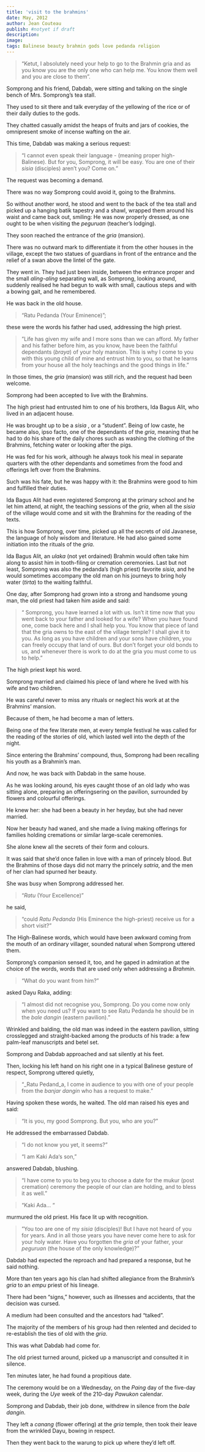 ```yaml
---
title: 'visit to the brahmins'
date: May, 2012
author: Jean Couteau
publish: #notyet if draft
description:
image:
tags: Balinese beauty brahmin gods love pedanda religion 
---
```

>“Ketut, I absolutely need your help to go to the Brahmin gria and as you know you are the only one who can help me. You know them well and you are close to them”.

Somprong and his friend, Dabdab, were sitting and talking on the single bench of Mrs. Somprong’s tea stall.

They used to sit there and talk everyday of the yellowing of the rice or of their daily duties to the gods.

They chatted casually amidst the heaps of fruits and jars of cookies, the omnipresent smoke of incense wafting on the air.

This time, Dabdab was making a serious request:

>“I cannot even speak their language - (meaning proper high-Balinese). But for you, Somprong, it will be easy. You are one of their _sisia_ (disciples) aren’t you? Come on.”

The request was becoming a demand.

There was no way Somprong could avoid it, going to the Brahmins.

So without another word, he stood and went to the back of the tea stall and picked up a hanging batik tapestry and a shawl, wrapped them around his waist and came back out, smiling: He was now properly dressed, as one ought to be when visiting the _peguruan_ (teacher’s lodging).

They soon reached the entrance of the _gria_ (mansion).

There was no outward mark to differentiate it from the other houses in the village, except the two statues of guardians in front of the entrance and the relief of a swan above the lintel of the gate.

They went in. They had just been inside, between the entrance proper and the small _aling-aling_ separating wall, as Somprong, looking around, suddenly realised he had begun to walk with small, cautious steps and with a bowing gait, and he remembered.

He was back in the old house.

>“Ratu Pedanda (Your Eminence)”;

these were the words his father had used, addressing the high priest.

>”Life has given my wife and I more sons than we can afford. My father and his father before him, as you know, have been the faithful dependants (_braya_) of your holy mansion. This is why I come to you with this young child of mine and entrust him to you, so that he learns from your house all the holy teachings and the good things in life.”

In those times, the _gria_ (mansion) was still rich, and the request had been welcome.

Somprong had been accepted to live with the Brahmins.

The high priest had entrusted him to one of his brothers, Ida Bagus Alit, who lived in an adjacent house.

He was brought up to be a _sisia_ , or a “student”. Being of low caste, he became also, ipso facto, one of the dependants of the _gria_, meaning that he had to do his share of the daily chores such as washing the clothing of the Brahmins, fetching water or looking after the pigs.

He was fed for his work, although he always took his meal in separate quarters with the other dependants and sometimes from the food and offerings left over from the Brahmins.

Such was his fate, but he was happy with it: the Brahmins were good to him and fulfilled their duties.

Ida Bagus Alit had even registered Somprong at the primary school and he let him attend, at night, the teaching sessions of the _gria_, when all the _sisia_ of the village would come and sit with the Brahmins for the reading of the texts.

This is how Somprong, over time, picked up all the secrets of old Javanese, the language of holy wisdom and literature. He had also gained some initiation into the rituals of the _gria_.

Ida Bagus Alit, an _ulaka_ (not yet ordained) Brahmin would often take him along to assist him in tooth-filing or cremation ceremonies. Last but not least, Somprong was also the pedanda’s (high priest) favorite _sisia_, and he would sometimes accompany the old man on his journeys to bring holy water (_tirta_) to the waiting faithful.


One day, after Somprong had grown into a strong and handsome young man, the old priest had taken him aside and said:

>“ Somprong, you have learned a lot with us. Isn’t it time now that you went back to your father and looked for a wife? When you have found one, come back here and I shall help you. You know that piece of land that the gria owns to the east of the village temple? I shall give it to you. As long as you have children and your sons have children, you can freely occupy that land of ours. But don’t forget your old bonds to us, and whenever there is work to do at the gria you must come to us to help.”

The high priest kept his word.

Somprong married and claimed his piece of land where he lived with his wife and two children.

He was careful never to miss any rituals or neglect his work at at the Brahmins’ mansion.

Because of them, he had become a man of letters.

Being one of the few literate men, at every temple festival he was called for the reading of the stories of old, which lasted well into the depth of the night.

Since entering the Brahmins’ compound, thus, Somprong had been recalling his youth as a Brahmin’s man.

And now, he was back with Dabdab in the same house.

As he was looking around, his eyes caught those of an old lady who was sitting alone, preparing an offeringsering on the pavilion, surrounded by flowers and colourful offerings.

He knew her: she had been a beauty in her heyday, but she had never married.

Now her beauty had waned, and she made a living making offerings for families holding cremations or similar large-scale ceremonies.

She alone knew all the secrets of their form and colours.

It was said that she’d once fallen in love with a man of princely blood. But the Brahmins of those days did not marry the princely _satria_, and the men of her clan had spurned her beauty.


She was busy when Somprong addressed her.

>“_Ratu_ (Your Excellence)”

he said,

>“could _Ratu Pedanda_ (His Eminence the high-priest) receive us for a short visit?”

The High-Balinese words, which would have been awkward coming from the mouth of an ordinary villager, sounded natural when Somprong uttered them.

Somprong’s companion sensed it, too, and he gaped in admiration at the choice of the words, words that are used only when addressing a _Brahmin_.

>“What do you want from him?”

asked Dayu Raka, adding:

>“I almost did not recognise you, Somprong. Do you come now only when you need us? If you want to see Ratu Pedanda he should be in the _bale dangin_ (eastern pavilion).”

Wrinkled and balding, the old man was indeed in the eastern pavilion, sitting crosslegged and straight-backed among the products of his trade: a few palm-leaf manuscripts and betel set.

Somprong and Dabdab approached and sat silently at his feet.

Then, locking his left hand on his right one in a typical Balinese gesture of respect, Somprong uttered quietly,

>“_Ratu Pedand_a, I come in audience to you with one of your people from the _banjar dangin_ who has a request to make.”

Having spoken these words, he waited. The old man raised his eyes and said:

>“It is you, my good Somprong. But you, who are you?”

He addressed the embarrassed Dabdab.

>“I do not know you yet, it seems?”

>“I am Kaki Ada‘s son,”

answered Dabdab, blushing.

>“I have come to you to beg you to choose a date for the mukur (post cremation) ceremony the people of our clan are holding, and to bless it as well.”

>“Kaki Ada… “

murmured the old priest. His face lit up with recognition.

>”You too are one of my _sisia_ (disciples)! But I have not heard of you for years. And in all those years you have never come here to ask for your holy water. Have you forgotten the _gria_ of your father, your _peguruan_ (the house of the only knowledge)?”

Dabdab had expected the reproach and had prepared a response, but he said nothing.

More than ten years ago his clan had shifted allegiance from the Brahmin’s _gria_ to an _empu_ priest of his lineage.

There had been “signs,” however, such as illnesses and accidents, that the decision was cursed.

A medium had been consulted and the ancestors had “talked”.

The majority of the members of his group had then relented and decided to re-establish the ties of old with the _gria_.

This was what Dabdab had come for.

The old priest turned around, picked up a manuscript and consulted it in silence.

Ten minutes later, he had found a propitious date.

The ceremony would be on a Wednesday, on the _Paing_ day of the five-day week, during the _Uye_ week of the 210-day _Pawukon_ calendar.

Somprong and Dabdab, their job done, withdrew in silence from the _bale dangin_.

They left a _canang_ (flower offering) at the _gria_ temple, then took their leave from the wrinkled Dayu, bowing in respect.

Then they went back to the warung to pick up where they’d left off.
